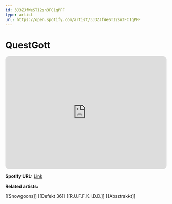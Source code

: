 ```yaml
---
id: 3J3ZJfWeSTI2sn3FC1qPFF
type: artist
url: https://open.spotify.com/artist/3J3ZJfWeSTI2sn3FC1qPFF
---
```

# QuestGott

<iframe style="border-radius:12px" src="https://open.spotify.com/embed/artist/3J3ZJfWeSTI2sn3FC1qPFF" width="100%" height="352" frameBorder="0" allowfullscreen="" allow="autoplay; clipboard-write; encrypted-media; fullscreen; picture-in-picture" loading="lazy"></iframe>

**Spotify URL:** [Link](https://open.spotify.com/artist/3J3ZJfWeSTI2sn3FC1qPFF)

**Related artists:**

[[Snowgoons]]
[[Defekt 36]]
[[R.U.F.F.K.I.D.D.]]
[[Absztrakkt]]

